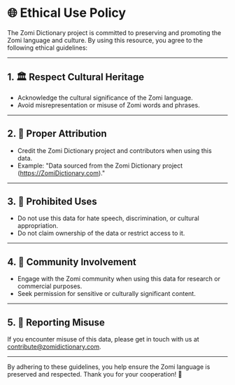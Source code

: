 # 🌐 Ethical Use Policy

The Zomi Dictionary project is committed to preserving and promoting the Zomi language and culture. By using this resource, you agree to the following ethical guidelines:

---

## **1. 🏛️ Respect Cultural Heritage**
- Acknowledge the cultural significance of the Zomi language.
- Avoid misrepresentation or misuse of Zomi words and phrases.

---

## **2. 📝 Proper Attribution**
- Credit the Zomi Dictionary project and contributors when using this data.
- Example: "Data sourced from the Zomi Dictionary project (https://ZomiDictionary.com)."

---

## **3. 🚫 Prohibited Uses**
- Do not use this data for hate speech, discrimination, or cultural appropriation.
- Do not claim ownership of the data or restrict access to it.

---

## **4. 🤝 Community Involvement**
- Engage with the Zomi community when using this data for research or commercial purposes.
- Seek permission for sensitive or culturally significant content.

---

## **5. 📢 Reporting Misuse**
If you encounter misuse of this data, please get in touch with us at [contribute@zomidictionary.com](mailto:contribute@zomidictionary.com).

---

By adhering to these guidelines, you help ensure the Zomi language is preserved and respected. Thank you for your cooperation! 🌟
